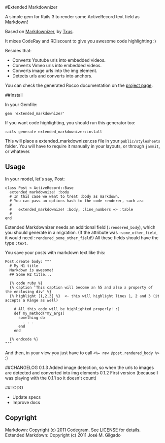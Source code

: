 #Extended Markdownizer

A simple gem for Rails 3 to render some ActiveRecord text field as Markdown!

Based on [Markdownizer](https://github.com/codegram/markdownizer), by [Txus](https://github.com/txus).

It mixes CodeRay and RDiscount to give you awesome code highlighting :)

Besides that:

* Converts Youtube urls into embedded videos. 
* Converts Vimeo urls into embedded videos. 
* Converts image urls into the img element.
* Detects urls and converts into anchors.

You can check the generated Rocco documentation on the [project
page](http://josem.github.com/extended_markdownizer/).

##Install

In your Gemfile:

    gem 'extended_markdownizer'

If you want code highlighting, you should run this generator too:

    rails generate extended_markdownizer:install

This will place a extended_markdownizer.css file in your `public/stylesheets` folder.
You will have to require it manually in your layouts, or through `jammit`, or
whatever.

## Usage

In your model, let's say, Post:

    class Post < ActiveRecord::Base
      extended_markdownize! :body
      # In this case we want to treat :body as markdown.
      # You can pass an options hash to the code renderer, such as:
      #
      #   extended_markdownize! :body, :line_numbers => :table
      #
    end

Extended Markdownizer needs an additional field (`:rendered_body`), which you should
generate in a migration. (If the attribute was `:some_other_field`, it would need
`:rendered_some_other_field`!) All these fields should have the type `:text`.

You save your posts with markdown text like this:

    Post.create body: """
      # My H1 title
      Markdown is awesome!
      ## Some H2 title...

      {% code ruby %}
      {% caption 'This caption will become an h5 and also a property of the enclosing div' %}
      {% highlight [1,2,3] %}  <- this will highlight lines 1, 2 and 3 (it accepts a Range as well)

        # All this code will be highlighted properly! :)
        def my_method(*my_args)
          something do
            . . .
          end
        end

      {% endcode %}
    """

And then, in your view you just have to call `<%= raw @post.rendered_body %>` :)

##CHANGELOG
0.1.3 Added image detection, so when the urls to images are detected and converted into img elements
0.1.2 First version (because I was playing with the 0.1.1 so it doesn't count)

##TODO
* Update specs
* Improve docs

## Copyright
Markdown: Copyright (c) 2011 Codegram. See LICENSE for details.
Extended Markdown: Copyright (c) 2011 José M. Gilgado

